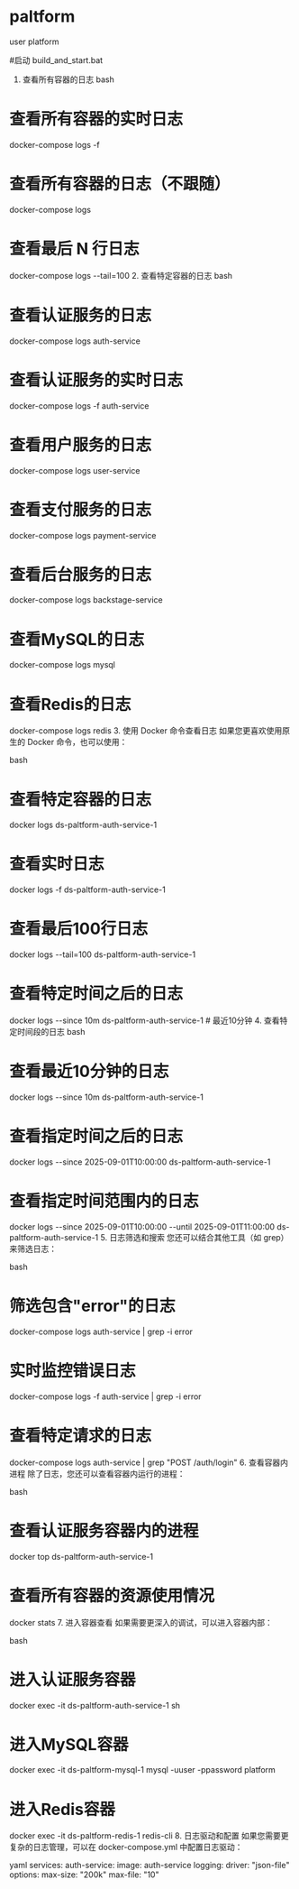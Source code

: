 # paltform
user platform

#启动
build_and_start.bat


1. 查看所有容器的日志
bash
# 查看所有容器的实时日志
docker-compose logs -f

# 查看所有容器的日志（不跟随）
docker-compose logs

# 查看最后 N 行日志
docker-compose logs --tail=100
2. 查看特定容器的日志
bash
# 查看认证服务的日志
docker-compose logs auth-service

# 查看认证服务的实时日志
docker-compose logs -f auth-service

# 查看用户服务的日志
docker-compose logs user-service

# 查看支付服务的日志
docker-compose logs payment-service

# 查看后台服务的日志
docker-compose logs backstage-service

# 查看MySQL的日志
docker-compose logs mysql

# 查看Redis的日志
docker-compose logs redis
3. 使用 Docker 命令查看日志
如果您更喜欢使用原生的 Docker 命令，也可以使用：

bash
# 查看特定容器的日志
docker logs ds-paltform-auth-service-1

# 查看实时日志
docker logs -f ds-paltform-auth-service-1

# 查看最后100行日志
docker logs --tail=100 ds-paltform-auth-service-1

# 查看特定时间之后的日志
docker logs --since 10m ds-paltform-auth-service-1  # 最近10分钟
4. 查看特定时间段的日志
bash
# 查看最近10分钟的日志
docker logs --since 10m ds-paltform-auth-service-1

# 查看指定时间之后的日志
docker logs --since 2025-09-01T10:00:00 ds-paltform-auth-service-1

# 查看指定时间范围内的日志
docker logs --since 2025-09-01T10:00:00 --until 2025-09-01T11:00:00 ds-paltform-auth-service-1
5. 日志筛选和搜索
您还可以结合其他工具（如 grep）来筛选日志：

bash
# 筛选包含"error"的日志
docker-compose logs auth-service | grep -i error

# 实时监控错误日志
docker-compose logs -f auth-service | grep -i error

# 查看特定请求的日志
docker-compose logs auth-service | grep "POST /auth/login"
6. 查看容器内进程
除了日志，您还可以查看容器内运行的进程：

bash
# 查看认证服务容器内的进程
docker top ds-paltform-auth-service-1

# 查看所有容器的资源使用情况
docker stats
7. 进入容器查看
如果需要更深入的调试，可以进入容器内部：

bash
# 进入认证服务容器
docker exec -it ds-paltform-auth-service-1 sh

# 进入MySQL容器
docker exec -it ds-paltform-mysql-1 mysql -uuser -ppassword platform

# 进入Redis容器
docker exec -it ds-paltform-redis-1 redis-cli
8. 日志驱动和配置
如果您需要更复杂的日志管理，可以在 docker-compose.yml 中配置日志驱动：

yaml
services:
  auth-service:
    image: auth-service
    logging:
      driver: "json-file"
      options:
        max-size: "200k"
        max-file: "10"
